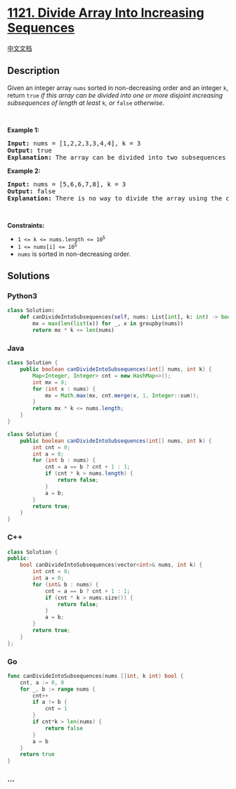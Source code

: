 # [1121. Divide Array Into Increasing Sequences](https://leetcode.com/problems/divide-array-into-increasing-sequences)

[中文文档](/solution/1100-1199/1121.Divide%20Array%20Into%20Increasing%20Sequences/README.md)

## Description

<p>Given an integer array <code>nums</code> sorted in non-decreasing order and an integer <code>k</code>, return <code>true</code><em> if this array can be divided into one or more disjoint increasing subsequences of length at least </em><code>k</code><em>, or </em><code>false</code><em> otherwise</em>.</p>

<p>&nbsp;</p>
<p><strong class="example">Example 1:</strong></p>

<pre>
<strong>Input:</strong> nums = [1,2,2,3,3,4,4], k = 3
<strong>Output:</strong> true
<strong>Explanation:</strong> The array can be divided into two subsequences [1,2,3,4] and [2,3,4] with lengths at least 3 each.
</pre>

<p><strong class="example">Example 2:</strong></p>

<pre>
<strong>Input:</strong> nums = [5,6,6,7,8], k = 3
<strong>Output:</strong> false
<strong>Explanation:</strong> There is no way to divide the array using the conditions required.
</pre>

<p>&nbsp;</p>
<p><strong>Constraints:</strong></p>

<ul>
	<li><code>1 &lt;= k &lt;= nums.length &lt;= 10<sup>5</sup></code></li>
	<li><code>1 &lt;= nums[i] &lt;= 10<sup>5</sup></code></li>
	<li><code>nums</code> is sorted in non-decreasing order.</li>
</ul>

## Solutions

<!-- tabs:start -->

### **Python3**

```python
class Solution:
    def canDivideIntoSubsequences(self, nums: List[int], k: int) -> bool:
        mx = max(len(list(x)) for _, x in groupby(nums))
        return mx * k <= len(nums)
```

### **Java**

```java
class Solution {
    public boolean canDivideIntoSubsequences(int[] nums, int k) {
        Map<Integer, Integer> cnt = new HashMap<>();
        int mx = 0;
        for (int x : nums) {
            mx = Math.max(mx, cnt.merge(x, 1, Integer::sum));
        }
        return mx * k <= nums.length;
    }
}
```

```java
class Solution {
    public boolean canDivideIntoSubsequences(int[] nums, int k) {
        int cnt = 0;
        int a = 0;
        for (int b : nums) {
            cnt = a == b ? cnt + 1 : 1;
            if (cnt * k > nums.length) {
                return false;
            }
            a = b;
        }
        return true;
    }
}
```

### **C++**

```cpp
class Solution {
public:
    bool canDivideIntoSubsequences(vector<int>& nums, int k) {
        int cnt = 0;
        int a = 0;
        for (int& b : nums) {
            cnt = a == b ? cnt + 1 : 1;
            if (cnt * k > nums.size()) {
                return false;
            }
            a = b;
        }
        return true;
    }
};
```

### **Go**

```go
func canDivideIntoSubsequences(nums []int, k int) bool {
	cnt, a := 0, 0
	for _, b := range nums {
		cnt++
		if a != b {
			cnt = 1
		}
		if cnt*k > len(nums) {
			return false
		}
		a = b
	}
	return true
}
```

### **...**

```

```

<!-- tabs:end -->
